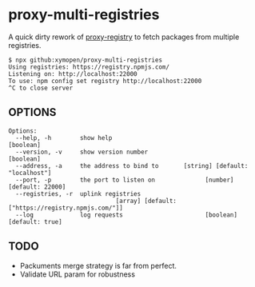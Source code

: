 # proxy-multi-registries

A quick dirty rework of [proxy-registry](https://github.com/npm/proxy-registry "npm/proxy-registry") to fetch packages from multiple registries.

``` console
$ npx github:xymopen/proxy-multi-registries
Using registries: https://registry.npmjs.com/
Listening on: http://localhost:22000
To use: npm config set registry http://localhost:22000
^C to close server
```

## OPTIONS

``` console
Options:
  --help, -h        show help                                          [boolean]
  --version, -v     show version number                                [boolean]
  --address, -a     the address to bind to       [string] [default: "localhost"]
  --port, -p        the port to listen on              [number] [default: 22000]
  --registries, -r  uplink registries
                              [array] [default: ["https://registry.npmjs.com/"]]
  --log             log requests                       [boolean] [default: true]

```

## TODO

* Packuments merge strategy is far from perfect.
* Validate URL param for robustness
